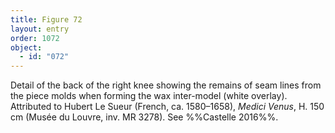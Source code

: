 ```yaml
---
title: Figure 72
layout: entry
order: 1072
object:
  - id: "072"
---
```


Detail of the back of the right knee showing the remains of seam lines from the piece molds when forming the wax inter-model (white overlay). Attributed to Hubert Le Sueur (French, ca. 1580–1658), *Medici Venus*, H. 150 cm (Musée du Louvre, inv. MR 3278). See %%Castelle 2016%%.
